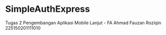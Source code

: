 # SimpleAuthExpress
Tugas 2 Pengembangan Aplikasi Mobile Lanjut - FA
Ahmad Fauzan Roziqin
225150201111010
